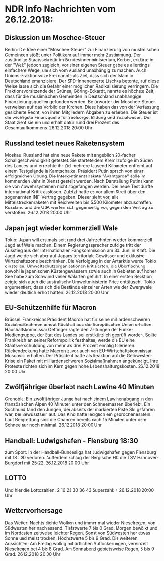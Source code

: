 # NDR Info Nachrichten vom 26.12.2018:


## Diskussion um Moschee-Steuer
Berlin: Die Idee einer "Moschee-Steuer" zur Finanzierung von muslimischen Gemeinden stößt unter Politikern auf immer mehr Zustimmung. Der zuständige Staatssekretär im Bundesinnenministerium, Kerber, erklärte in der "Welt" jedoch zugleich, vor einer eigenen Steuer gebe es allerdings einfachere Wege, um sich vom Ausland unabhängig zu machen. Auch Unions-Fraktionsvize Frei nannte als Ziel, dass sich der Islam in Deutschland emanzipiere. Der SPD-Innenexperte Lischka betonte, auf diese Weise lasse sich die Gefahr einer möglichen Radikalisierung verringern. Die Fraktionsvorsitzende der Grünen, Göring-Eckardt, nannte es höchste Zeit, dass für die muslimischen Gemeinden in Deutschland unabhängige Finanzierungsquellen gefunden werden. Befürworter der Moschee-Steuer verweisen auf das Vorbild der Kirchen. Diese haben das von der Verfassung gesicherte Recht, von ihren Mitgliedern Abgaben zu erheben. Die Steuer ist die wichtigste Finanzquelle für Seelsorge, Bildung und Sozialwesen. Der Staat zieht sie ein und erhält dafür rund drei Prozent des Gesamtaufkommens. 26.12.2018 20:00 Uhr 

## Russland testet neues Raketensystem
Moskau: Russland hat eine neue Rakete mit angeblich 20-facher Schallgeschwindigkeit getestet. Sie startete dem Kreml zufolge im Süden des Landes und erreichte ihr Ziel mehrere tausend Kilometer entfernt auf einem Testgelände in Kamtschatka. Präsident Putin sprach von einer erfolgreichen Übung. Die Interkontinentalrakete "Avantgarde" solle im kommenden Jahr in Dienst gestellt werden. Nach Darstellung Putins kann sie von Abwehrsystemen nicht abgefangen werden. Der neue Test dürfte international Kritik auslösen. Zuletzt hatte es vor allem Streit über den sogenannten INF-Vertrag gegeben. Dieser sieht vor, alle Mittelstreckenraketen mit Reichweiten bis 5.500 Kilometer abzuschaffen. Russland und die USA werfen sich gegenseitig vor, gegen den Vertrag zu verstoßen. 26.12.2018 20:00 Uhr 

## Japan jagt wieder kommerziell Wale
Tokio: Japan will erstmals seit rund drei Jahrzehnten wieder kommerziell Jagd auf Wale machen. Einem Regierungssprecher zufolge tritt der Ausstieg aus der Internationalen Fangkommission am 30. Juni in Kraft. Die Jagd werde sich aber auf Japans territoriale Gewässer und exklusive Wirtschaftszone beschränken. Die Verfolgung in der Antarktis werde Tokio einstellen. Umweltschutzorganisationen kritisierten, die Überfischung sowohl in japanischen Küstengewässern sowie auch in Gebieten auf hoher See habe zum Schwund vieler Walarten geführt. In einer ersten Reaktion zeigte sich auch die australische Umweltministerin Price enttäuscht. Tokio argumentiert, dass sich die Bestände einzelner Arten wie der Zwergwale wieder deutlich erholt hätten. 26.12.2018 20:00 Uhr 

## EU-Schützenhilfe für Macron
Brüssel: Frankreichs Präsident Macron hat für seine milliardenschweren Sozialmaßnahmen erneut Rückhalt aus der Europäischen Union erhalten. Haushaltskommissar Oettinger sagte den Zeitungen der Funke-Mediengruppe, der Etat des Landes sei erst kürzlich geprüft worden. Sollte Frankreich an seiner Reformpolitik festhalten, werde die EU eine Staatsverschuldung von mehr als drei Prozent eimalig tolerieren. Rückendeckung hatte Macron zuvor auch von EU-Wirtschaftskommissar Moscovici erhalten. Der Präsident hatte als Reaktion auf die Gelbwesten-Krise ein Paket mit milliardenschweren Sozialmaßnahmen angekündigt. Ihre Proteste richten sich im Kern gegen hohe Lebenshaltungskosten. 26.12.2018 20:00 Uhr 

## Zwölfjähriger überlebt nach Lawine 40 Minuten
Grenoble: Ein zwölfjähriger Junge hat nach einem Lawinenabgang in den französischen Alpen 40 Minuten unter den Schneemassen überlebt. Ein Suchhund fand den Jungen, der abseits der markierten Piste Ski gefahren war, bei Bewusstsein auf. Das Kind hatte lediglich ein gebrochenes Bein. Laut Bergrettung sind die Chancen bereits nach 15 Minuten unter dem Schnee nur noch minimal. 26.12.2018 20:00 Uhr 

## Handball: Ludwigshafen - Flensburg 18:30
zum Sport: In der Handball-Bundesliga hat Ludwigshafen gegen Flensburg mit 18 : 30 verloren. Außerdem schlug der Bergische HC die TSV Hannover-Burgdorf mit 25:22. 26.12.2018 20:00 Uhr 

## LOTTO
Und hier die Lottozahlen:
2		16		22		30		36		43
Superzahl:		4 26.12.2018 20:00 Uhr 

## Wettervorhersage
Das Wetter:
Nachts dichte Wolken und immer mal wieder Nieselregen, von Südwesten her nachlassend. Tiefstwerte 7 bis 0 Grad. Morgen bewölkt und im Nordosten zeitweise leichter Regen. Sonst von Südwesten her etwas Sonne und meist trocken. Höchstwerte 5 bis 9 Grad. Die weiteren Aussichten: Am Freitag wolkig mit örtlichen Auflockerungen, vereinzelt Nieselregen bei 4 bis 8 Grad. Am Sonnabend gebietsweise Regen, 5 bis 9 Grad. 26.12.2018 20:00 Uhr 
